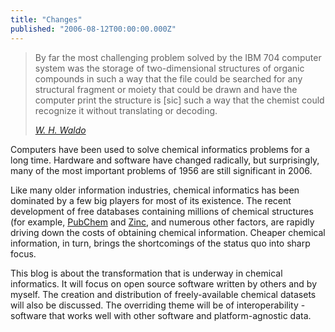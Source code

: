 ```yaml
---
title: "Changes"
published: "2006-08-12T00:00:00.000Z"
---
```


>By far the most challenging problem solved by the IBM 704 computer system was the storage of two-dimensional structures of organic compounds in such a way that the file could be searched for any structural fragment or moiety that could be drawn and have the computer print the structure is \[sic\] such a way that the chemist could recognize it without translating or decoding.
>
><cite>[W. H. Waldo](http://dx.doi.org/10.1021/c160004a001)</cite>

Computers have been used to solve chemical informatics problems for a long time. Hardware and software have changed radically, but surprisingly, many of the most important problems of 1956 are still significant in 2006.

Like many older information industries, chemical informatics has been dominated by a few big players for most of its existence. The recent development of free databases containing millions of chemical structures (for example, [PubChem](http://pubchem.ncbi.nlm.nih.gov/) and [Zinc](http://blaster.docking.org/zinc/), and numerous other factors, are rapidly driving down the costs of obtaining chemical information. Cheaper chemical information, in turn, brings the shortcomings of the status quo into sharp focus.

This blog is about the transformation that is underway in chemical informatics. It will focus on open source software written by others and by myself. The creation and distribution of freely-available chemical datasets will also be discussed. The overriding theme will be of interoperability - software that works well with other software and platform-agnostic data.